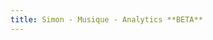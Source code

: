 ```yaml
---
title: Simon - Musique - Analytics **BETA**
---
```


<section id="auth-button"></section>
<section id="view-selector"></section>
<section id="timeline"></section>


<script>
(function(w,d,s,g,js,fjs){
  g=w.gapi||(w.gapi={});g.analytics={q:[],ready:function(cb){this.q.push(cb)}};
  js=d.createElement(s);fjs=d.getElementsByTagName(s)[0];
  js.src='https://apis.google.com/js/platform.js';
  fjs.parentNode.insertBefore(js,fjs);js.onload=function(){g.load('analytics')};
}(window,document,'script'));
</script>

<script src="javascripts/test-analytics.js></scripts>
